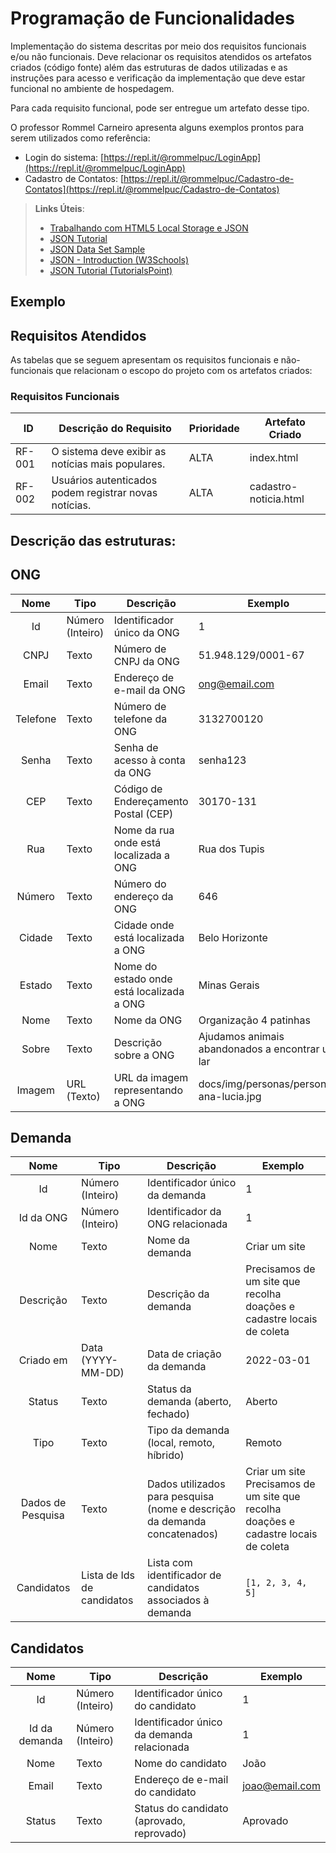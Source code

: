 # Programação de Funcionalidades

Implementação do sistema descritas por meio dos requisitos funcionais e/ou não funcionais. Deve relacionar os requisitos atendidos os artefatos criados (código fonte) além das estruturas de dados utilizadas e as instruções para acesso e verificação da implementação que deve estar funcional no ambiente de hospedagem.

Para cada requisito funcional, pode ser entregue um artefato desse tipo.

O professor Rommel Carneiro apresenta alguns exemplos prontos para serem utilizados como referência:
- Login do sistema: [https://repl.it/@rommelpuc/LoginApp](https://repl.it/@rommelpuc/LoginApp) 
- Cadastro de Contatos: [https://repl.it/@rommelpuc/Cadastro-de-Contatos](https://repl.it/@rommelpuc/Cadastro-de-Contatos)


> **Links Úteis**:
>
> - [Trabalhando com HTML5 Local Storage e JSON](https://www.devmedia.com.br/trabalhando-com-html5-local-storage-e-json/29045)
> - [JSON Tutorial](https://www.w3resource.com/JSON)
> - [JSON Data Set Sample](https://opensource.adobe.com/Spry/samples/data_region/JSONDataSetSample.html)
> - [JSON - Introduction (W3Schools)](https://www.w3schools.com/js/js_json_intro.asp)
> - [JSON Tutorial (TutorialsPoint)](https://www.tutorialspoint.com/json/index.htm)

## Exemplo

## Requisitos Atendidos

As tabelas que se seguem apresentam os requisitos funcionais e não-funcionais que relacionam o escopo do projeto com os artefatos criados:

### Requisitos Funcionais

|ID    | Descrição do Requisito | Prioridade | Artefato Criado |
|------|------------------------|------------|-----------------|
|RF-001| O sistema deve exibir as notícias mais populares. | ALTA | index.html |
|RF-002| Usuários autenticados podem registrar novas notícias. | ALTA | cadastro-noticia.html |

## Descrição das estruturas:

## ONG
| **Nome** | **Tipo**         | **Descrição**                             | **Exemplo**                                     |
|:--------:|------------------|-------------------------------------------|-------------------------------------------------|
|    Id    | Número (Inteiro) | Identificador único da ONG                | 1                                               |
|   CNPJ   | Texto            | Número de CNPJ da ONG                     | 51.948.129/0001-67                              |
|  Email   | Texto            | Endereço de e-mail da ONG                 | ong@email.com                                   |
| Telefone | Texto            | Número de telefone da ONG                 | 3132700120                                      |
|  Senha   | Texto            | Senha de acesso à conta da ONG            | senha123                                        |
|   CEP    | Texto            | Código de Endereçamento Postal (CEP)      | 30170-131                                       |
|   Rua    | Texto            | Nome da rua onde está localizada a ONG    | Rua dos Tupis                                   |
|  Número  | Texto            | Número do endereço da ONG                 | 646                                             |
|  Cidade  | Texto            | Cidade onde está localizada a ONG         | Belo Horizonte                                  |
|  Estado  | Texto            | Nome do estado onde está localizada a ONG | Minas Gerais                                    |
|   Nome   | Texto            | Nome da ONG                               | Organização 4 patinhas                          |
|  Sobre   | Texto            | Descrição sobre a ONG                     | Ajudamos animais abandonados a encontrar um lar |
|  Imagem  | URL (Texto)      | URL da imagem representando a ONG         | docs/img/personas/persona-ana-lucia.jpg         |

## Demanda
|     **Nome**      | **Tipo**                   | **Descrição**                                                             | **Exemplo**                                                                         |
|:-----------------:|----------------------------|---------------------------------------------------------------------------|-------------------------------------------------------------------------------------|
|        Id         | Número (Inteiro)           | Identificador único da demanda                                            | 1                                                                                   |
|     Id da ONG     | Número (Inteiro)           | Identificador da ONG relacionada                                          | 1                                                                                   |
|       Nome        | Texto                      | Nome da demanda                                                           | Criar um site                                                                       |
|     Descrição     | Texto                      | Descrição da demanda                                                      | Precisamos de um site que recolha doações e cadastre locais de coleta               |
|     Criado em     | Data (YYYY-MM-DD)          | Data de criação da demanda                                                | 2022-03-01                                                                          |
|      Status       | Texto                      | Status da demanda (aberto, fechado)                                       | Aberto                                                                              |
|       Tipo        | Texto                      | Tipo da demanda (local, remoto, híbrido)                                  | Remoto                                                                              |
| Dados de Pesquisa | Texto                      | Dados utilizados para pesquisa (nome e descrição da demanda concatenados) | Criar um site Precisamos de um site que recolha doações e cadastre locais de coleta |
|    Candidatos     | Lista de Ids de candidatos | Lista com identificador de candidatos associados à demanda                | `[1, 2, 3, 4, 5]`                                                                   |

## Candidatos
|   **Nome**    | **Tipo**         | **Descrição**                              | **Exemplo**    |
|:-------------:|------------------|--------------------------------------------|----------------|
|      Id       | Número (Inteiro) | Identificador único do candidato           | 1              |
| Id da demanda | Número (Inteiro) | Identificador único da demanda relacionada | 1              |
|     Nome      | Texto            | Nome do candidato                          | João           |
|     Email     | Texto            | Endereço de e-mail do candidato            | joao@email.com |
|    Status     | Texto            | Status do candidato (aprovado, reprovado)  | Aprovado       |
